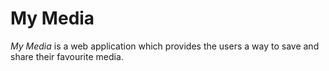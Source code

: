 # My Media

*My Media* is a web application which provides the users a way to save and share their favourite media.
